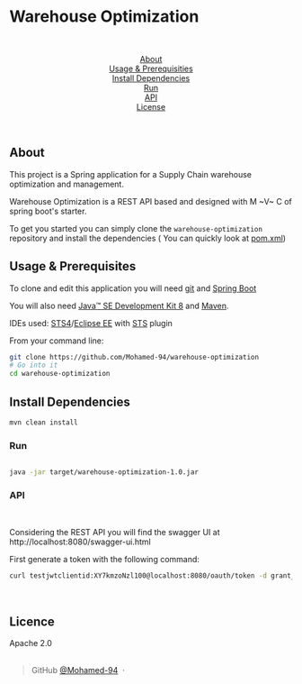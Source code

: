 # Warehouse Optimization
<br>

<p align="center">
  <a href="#about">About</a> 
<br>
  <a href="#usage-&-prerequisities">Usage & Prerequisities</a> 
  <br>
  <a href="#install-dependencies">Install Dependencies</a> 
  <br>
  <a href="#run">Run</a> 
  <br>
  <a href="#api">API</a> 
    <br>
  <a href="#license">License</a>
</p>
<br>
  
## About
  
This project is a Spring application for a Supply Chain warehouse optimization and management.

Warehouse Optimization is a REST API based and designed with M ~V~ C of spring boot's starter.
 
  
To get you started you can simply clone the `warehouse-optimization` repository and install the dependencies ( You can quickly look at [pom.xml](https://github.com/Mohamed94/warehouse-optimization/pom.xml))


## Usage & Prerequisites

To clone and edit this application you will need [git](https://git-scm.com/) and [Spring Boot](https://projects.spring.io/spring-boot/)

You will also need [Java™ SE Development Kit 8](http://www.oracle.com/technetwork/java/javase/downloads) and [Maven](https://maven.apache.org/download.cgi).
<br>

IDEs used: [STS4](https://spring.io/tools)/[Eclipse EE](https://www.eclipse.org/downloads/packages/release/kepler/sr2/eclipse-ide-java-ee-developers) with [STS](https://spring.io/tools) plugin

From your command line:

```bash
git clone https://github.com/Mohamed-94/warehouse-optimization
# Go into it
cd warehouse-optimization

```

## Install Dependencies


```bash
mvn clean install
```

### Run
 
```bash

java -jar target/warehouse-optimization-1.0.jar
```

### API
<br>

Considering the REST API you will find the swagger UI at http://localhost:8080/swagger-ui.html

First generate a token with the following command:

```bash
curl testjwtclientid:XY7kmzoNzl100@localhost:8080/oauth/token -d grant_type=password -d username=user -d password=jwtpass
```
<br>

## Licence

Apache 2.0
<br>
<br>

> GitHub [@Mohamed-94](https://github.com/Mohamed-94) &nbsp;&middot;&nbsp;
